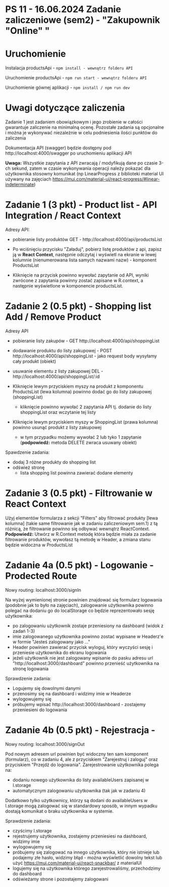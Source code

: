 # PS 11 - 16.06.2024 Zadanie zaliczeniowe (sem2) - "Zakupownik "Online" "

# Uruchomienie

Instalacja productsApi - `npm install - wewnątrz folderu API`

Uruchomienie productsApi - `npm run start - wewnątrz folderu API`

Uruchomienie gównej aplikacji - `npm install / npm run dev`

# Uwagi dotyczące zaliczenia

Zadanie 1 jest zadaniem obowiązkowym i jego zrobienie w całości gwarantuje zaliczenie na minimalną ocenę.
Pozostałe zadania są opcjonalne i można je wykonywać niezależnie w celu podniesienia ilości punktów do zaliczenia

Dokumentacja API (swagger) będzie dostępny pod http://localhost:4000/swagger po uruchomieniu aplikacji API

**Uwaga:** Wszystkie zapytania z API zwracają / modyfikują dane po czasie 3-ch sekund, zatem w czasie wykonywania operacji należy pokazać dla użytkownika stosowny komunikat (np LinearProgress z biblioteki material UI używany na zajęciach https://mui.com/material-ui/react-progress/#linear-indeterminate)

# Zadanie 1 (3 pkt) - Product list - API Integration / React Context

Adresy API:
- pobieranie listy produktów GET - http://localhost:4000/api/productsList

- Po wciśnięciu przycisku "Załaduj", pobierz listę produktów z api, zapisz ją w **React Context**, następnie odczytaj  i wyświetl na ekranie w lewej kolumnie (nienumerowana lista samych nazwami nazw) - komponent ProductsList

- Kliknięcie na przycisk powinno wywołać zapytanie od API, wyniki zwrócone z zapytania powinny zostać zapisane w R.context, a następnie wyświetlone w komponencie productsList.

# Zadanie 2 (0.5 pkt) - Shopping list Add / Remove Product

Adresy API
- pobieranie listy zakupów - GET http://localhost:4000/api/shoppingList
- dodawanie produktu do listy zakupowej - POST http://localhost:4000/api/shoppingList - jako request body wysyłamy cały produkt (obiekt)
- usuwanie elementu z listy zakupowej DEL - http://localhost:4000/api/shoppingList/:id

- Kliknięcie lewym przyciskiem myszy na produkt z komponentu ProductsList (lewa kolumna) powinno dodać go do listy zakupowej (shoppingList)
	- kliknięcie powinno wywołać 2 zapytania API tj. dodanie do listy shoppingList oraz wczytanie tej listy

- Kliknięcie lewym przyciskiem myszy w ShoppingList (prawa kolumna) powinno usunąć produkt z listy zakupowej
	- w tym przypadku możemy wywołać 2 lub tyko 1 zapytanie (**podpowiedź:** metoda DELETE zwraca usuwany obiekt)

Spawdzenie zadania:
- dodaj 3 różne produkty do shopping list
- odśwież stronę
	- lista shopping list powinna zawierać dodane elementy

# Zadanie 3 (0.5 pkt) - Filtrowanie w React Context

Użyj elementów formularza z sekcji "Filters" aby filtrować produkty [lewa kolumna] (takie same filtrowanie jak w zadaniu zaliczeniowym sem.1) z tą różnicą, że filtrowanie powinno się odbywać wewnątrz ReactContext.
**Podpowiedź:** Utwórz w R.Context metodę która będzie miała za zadanie filtrowanie produktów, wywołasz tą metodę w Header, a zmiana stanu będzie widoczna w ProductsList

# Zadanie 4a (0.5 pkt) - Logowanie - Prodected Route

Nowy routing: localhost:3000/signIn

Na wyżej wymienionej stronie powinien znajdować się formularz logowania (podobnie jak to było na zajęciach), zalogowanie użytkownika powinno polegać na dodaniu go do localStorage co będzie reprezentowało sesję użytkownika:
- po zalogowaniu użytkownik zostaje przeniesiony na dashboard (widok z zadań 1-3)
- imie zalogowanego użytkownika powinno zostać wypisane w Headerz'e w formie "Jesteś zalogowany jako ..."
- Header powinien zawierać przycisk wyloguj, który wyczyści sesję i przeniesie użytkownika do ekranu logowania
- jeżeli użytkownik nie jest zalogowany wpisanie do pasku adresu url "http://localhost:3000/dashboard" powinno przenieść użytkownika na stronę logowania

Sprawdzenie zadania:
- Logujemy się dowolnymi danymi
- przenosimy się na dashboard i widzimy imie w Headerze
- wylogowujemy się
- próbujemy wpisać http://localhost:3000/dashboard - zostajemy przeniesieni do logowania

# Zadanie 4b (0.5 pkt) - Rejestracja -

Nowy routing: localhost:3000/signOut

Pod nowym adresem url powinien być widoczny ten  sam komponent (formularz), co w zadaniu 4, ale z przyciskiem "Zarejestruj i zaloguj" oraz przyciskiem "Przejdź do logowania".
Zarejestrowanie użytkownika polega na:
- dodaniu nowego użytkownika do listy availableUsers zapisanej w l.storage
- automatycznym zalogowaniu użytkownika (tak jak w zadaniu 4)

Dodatkowo tylko użytkownicy, którzy są dodani do availableUsers w l.storage mogą zalogować się w standardowy sposób, w innym wypadku dostają komunikat o braku użytkownika w systemie.

Sprawdzenie zadania:
- czyścimy l.storage
- rejestrujemy użytkownika, zostajemy przeniesiesi na dashboard, widzimy imie
- wylogowujemy się
- próbujemy się zalogować na innego użytkownika, który nie istnieje lub podajemy złe hasło, widzimy błąd - można wyśwletlić dowolny tekst lub użyć https://mui.com/material-ui/react-snackbar/ z materialUI
- logujemy się na użytkownika którego zarejestrowaliśmy, przechodzimy do dashboard
- odświeżamy strone i pozostajemy zalogowani
